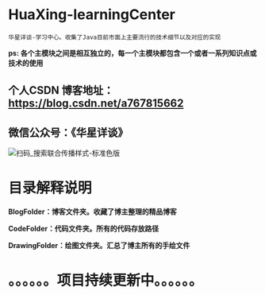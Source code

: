 # HuaXing-learningCenter
    华星详谈-学习中心。收集了Java目前市面上主要流行的技术细节以及对应的实现
**ps: 各个主模块之间是相互独立的，每一个主模块都包含一个或者一系列知识点或技术的使用**

## 个人CSDN 博客地址：https://blog.csdn.net/a767815662

## 微信公众号：《华星详谈》
![扫码_搜索联合传播样式-标准色版](https://user-images.githubusercontent.com/47840272/156892817-3d553207-eaf1-45d5-96dc-3a220410c81f.png)

# 目录解释说明
**BlogFolder：博客文件夹。收藏了博主整理的精品博客**

**CodeFolder：代码文件夹。所有的代码存放路径**

**DrawingFolder：绘图文件夹。汇总了博主所有的手绘文件**


# 。。。。。。项目持续更新中。。。。。。
